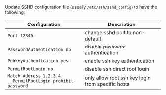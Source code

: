 Update SSHD configuration file (usually `/etc/ssh/sshd_config`) to have the following:

| Configuration | Description |
| - | - |
| `Port 12345` | change sshd port to non-default |
| `PasswordAuthentication no` | disable password authentication |
| `PubkeyAuthentication yes` | enable ssh key authentication |
| `PermitRootLogin no` | disable ssh direct root login |
| `Match Address 1.2.3.4`<br>`  PermitRootLogin prohibit-password` | only allow root ssh key login from specific hosts |